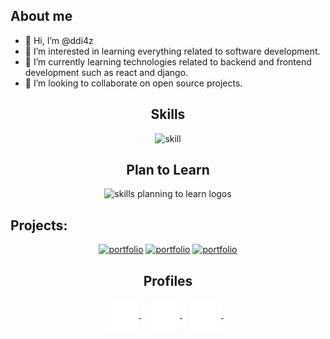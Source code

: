 ## About me
- 👋 Hi, I’m @ddi4z
- 👀 I’m interested in learning everything related to software development.
- 🌱 I’m currently learning technologies related to backend and frontend development such as react and django.
- 💞️ I’m looking to collaborate on open source projects.





<div align="center">
  <h2> <strong> Skills </strong></h2>
  <img src="https://skillicons.dev/icons?i=python,java,cpp,linux,html,css,js" alt="skill"> <br> 
  <h2> <strong> Plan to Learn </strong></h2>
  <img src="https://skillicons.dev/icons?i=react,django" alt="skills planning to learn logos">
</div>



## Projects:

<div align="center" >
  <a href="https://github.com/ddi4z/portfolio"><img style="height: 150px;"src="https://github-readme-stats.vercel.app/api/pin/?username=ddi4z&repo=portfolio&theme=react" alt="portfolio"></a>
    <a href="https://github.com/ddi4z/Snake"><img style="height: 150px;" src="https://github-readme-stats.vercel.app/api/pin/?username=ddi4z&repo=Snake&theme=react" alt="portfolio"></a>
    <a href="https://github.com/ddi4z/pokemon-memory-game"><img style="height: 150px;" src="https://github-readme-stats.vercel.app/api/pin/?username=ddi4z&repo=pokemon-memory-game&theme=react" alt="portfolio"></a>
</div>




<div align="center">
    <h2> <strong> Profiles </strong></h2>
  <a href="https://www.linkedin.com/in/danieldmore/" target="_blank">
    <img align="center" alt="linkedin logo" height="50" width="50" src="Assets/linkedin.svg"/>
  </a> &nbsp;&nbsp;

  <a href="https://github.com/ddi4z" target="_blank">
    <img align="center" alt="Github logo" height="50" width="50" src="Assets/github.png"/>
  </a> &nbsp;&nbsp;

  <a href="https://discordapp.com/users/863839193208979516" target="_blank">
    <img align="center" alt="Discord logo" height="50" width="50" src="Assets/discord.svg"/>
  </a> &nbsp;&nbsp;
</div> 



<!---
ddi4z/ddi4z is a ✨ special ✨ repository because its `README.md` (this file) appears on your GitHub profile.
You can click the Preview link to take a look at your changes.
--->
